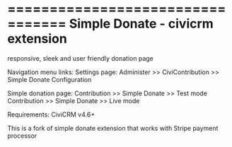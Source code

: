 =================================
Simple Donate - civicrm extension
=================================

responsive, sleek and user friendly donation page

Navigation menu links:
Settings page: 
Administer >> CiviContribution >> Simple Donate Configuration

Simple donation page: 
Contribution >> Simple Donate >> Test mode
Contribution >> Simple Donate >> Live mode

Requirements: CiviCRM v4.6+

This is a fork of simple donate extension that works with Stripe payment processor
